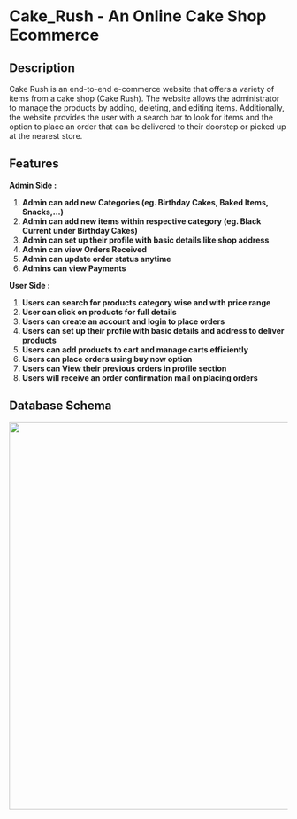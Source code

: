 # Cake_Rush - An Online Cake Shop Ecommerce

## Description
Cake Rush is an end-to-end e-commerce website that offers a variety of items from a cake shop (Cake Rush). The website allows the administrator to manage the 
products by adding, deleting, and editing items. Additionally, the website provides the user with a search bar to look for items and the option to place an order 
that can be delivered to their doorstep or picked up at the nearest store.

## Features

**Admin Side :** 

1. **Admin can add new Categories (eg. Birthday Cakes, Baked Items, Snacks,…)** 
2. **Admin can add new items within respective category (eg. Black Current under Birthday Cakes)**
3. **Admin can set up their profile with basic details like shop address**
4. **Admin can view Orders Received**
5. **Admin can update order status anytime**
6. **Admins can view Payments**

**User Side :**

1. **Users can search for products category wise and with price range**
2. **User can click on products for full details**
3. **Users can create an account and login to place orders**
4. **Users can set up their profile with basic details and address to deliver products**
5. **Users can add products to cart and manage carts efficiently**
6. **Users can place orders using buy now option**
7. **Users can View their previous orders in profile section**
8. **Users will receive an order confirmation mail on placing orders**

## Database Schema
<img src="https://user-images.githubusercontent.com/67195594/236443314-32f64c01-b6a4-443c-a38b-1bd4b8d51664.png" width=700px>
